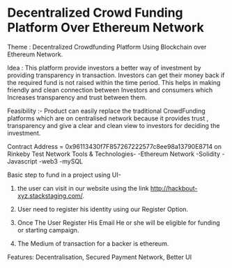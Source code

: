 # Decentralized Crowd Funding Platform Over Ethereum Network


Theme : Decentralized Crowdfunding Platform Using Blockchain over Ethereum Network. 

Idea : This platform provide investors a better way of investment by providing transparency in transaction. Investors can get their money back if the required fund is not raised within the time period. This helps in making friendly and clean connection between Investors and consumers which Increases transparency and trust between them. 

Feasibility :- Product can easily replace the traditional CrowdFunding platforms which are on centralised network because it provides trust , transparency and give a clear and clean view to investors for deciding the investment.


Contract Address = 0x96113430f7F857267222577c8ee98a13790E8714 on Rinkeby Test Network
 Tools & Technologies- -Ethereum Network -Solidity -Javascript -web3 -mySQL


Basic step to fund in a project using UI-

1. the user can visit in our website using the link http://hackbout-xyz.stackstaging.com/.

2. User need to register his identity using our Register Option.

3. Once The User Register His Email He or she will be eligible for funding or starting campaign.

4. The Medium of transaction for a backer is ethereum.


Features: Decentralisation, Secured Payment Network, Better UI